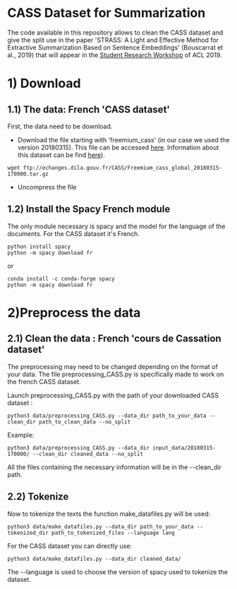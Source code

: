 # CASS Dataset for Summarization

The code available in this repository allows to clean the CASS dataset and give the split use in
the paper 'STRASS: A Light and Effective Method for Extractive Summarization Based on Sentence Embeddings' (Bouscarrat et al., 2019)
that will appear in the [Student Research Workshop](https://sites.google.com/view/acl19studentresearchworkshop/accepted-papers) of ACL 2019.

# 1) Download

## 1.1) The data: French 'CASS dataset'
First, the data need to be download.
* Download the file starting with 'freemium_cass' (in our case we used the version 20180315).
This file can be accessed [here](ftp://echanges.dila.gouv.fr/CASS/).
Information about this dataset can be find [here](https://www.data.gouv.fr/fr/datasets/cass)).

```shell
wget ftp://echanges.dila.gouv.fr/CASS/Freemium_cass_global_20180315-170000.tar.gz
```

* Uncompress the file

## 1.2) Install the Spacy French module

The only module necessary is spacy and the model for the language of the documents. For the CASS dataset it's French.

```shell
python install spacy
python -m spacy download fr
```

or

```shell
conda install -c conda-forge spacy 
python -m spacy download fr
```


# 2)Preprocess the data
## 2.1) Clean the data : French 'cours de Cassation dataset'

The preprocessing may need to be changed depending on the format of your data. The file preprocessing_CASS.py
is specifically made to work on the french CASS dataset.

Launch preprocessing_CASS.py with the path of your downloaded CASS dataset :

```shell
python3 data/preprocessing_CASS.py --data_dir path_to_your_data --clean_dir path_to_clean_data --no_split
```

Example:

```
python3 data/preprocessing_CASS.py --data_dir input_data/20180315-170000/ --clean_dir cleaned_data --no_split
```

All the files containing the necessary information will be in the --clean_dir path.

## 2.2) Tokenize 

Now to tokenize the texts the function make_datafiles.py will be used:

```shell
python3 data/make_datafiles.py --data_dir path_to_your_data --tokenized_dir path_to_tokenized_files --language lang
```

For the CASS dataset you can directly use:
```shell
python3 data/make_datafiles.py --data_dir cleaned_data/
```

The --language is used to choose the version of spacy used to tokenize the dataset.